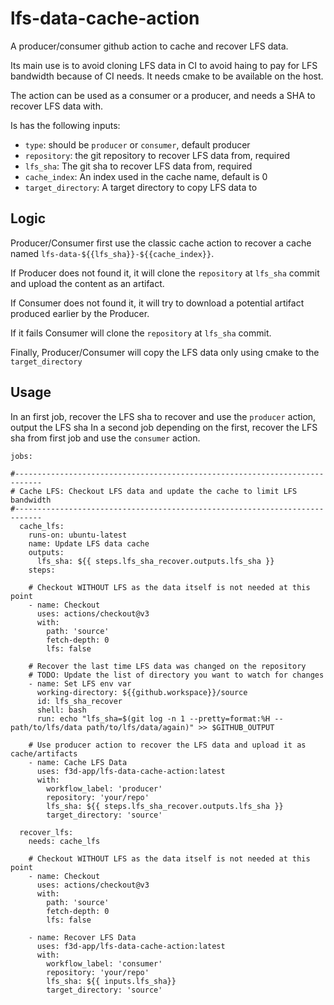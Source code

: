 # lfs-data-cache-action

A producer/consumer github action to cache and recover LFS data.

Its main use is to avoid cloning LFS data in CI to avoid
haing to pay for LFS bandwidth because of CI needs.
It needs cmake to be available on the host.

The action can be used as a consumer or a producer, and needs
a SHA to recover LFS data with.

Is has the following inputs:

 - `type`: should be `producer` or `consumer`, default producer
 - `repository`: the git repository to recover LFS data from, required
 - `lfs_sha`: The git sha to recover LFS data from, required
 - `cache_index`: An index used in the cache name, default is 0
 - `target_directory`: A target directory to copy LFS data to

## Logic

Producer/Consumer first use the classic cache action to recover a cache named
`lfs-data-${{lfs_sha}}-${{cache_index}}`.

If Producer does not found it, it will clone the `repository` at `lfs_sha` commit
and upload the content as an artifact.

If Consumer does not found it, it will try to download a potential artifact
produced earlier by the Producer.

If it fails Consumer will clone the `repository` at `lfs_sha` commit.

Finally, Producer/Consumer will copy the LFS data only using cmake to the `target_directory`

## Usage

In an first job, recover the LFS sha to recover and use the `producer` action, output the LFS sha
In a second job depending on the first, recover the LFS sha from first job and use the `consumer` action.

```
jobs:

#----------------------------------------------------------------------------
# Cache LFS: Checkout LFS data and update the cache to limit LFS bandwidth
#----------------------------------------------------------------------------
  cache_lfs:
    runs-on: ubuntu-latest
    name: Update LFS data cache
    outputs:
      lfs_sha: ${{ steps.lfs_sha_recover.outputs.lfs_sha }}
    steps:

    # Checkout WITHOUT LFS as the data itself is not needed at this point
    - name: Checkout
      uses: actions/checkout@v3
      with:
        path: 'source'
        fetch-depth: 0
        lfs: false

    # Recover the last time LFS data was changed on the repository
    # TODO: Update the list of directory you want to watch for changes
    - name: Set LFS env var
      working-directory: ${{github.workspace}}/source
      id: lfs_sha_recover
      shell: bash
      run: echo "lfs_sha=$(git log -n 1 --pretty=format:%H -- path/to/lfs/data path/to/lfs/data/again)" >> $GITHUB_OUTPUT

    # Use producer action to recover the LFS data and upload it as cache/artifacts
    - name: Cache LFS Data
      uses: f3d-app/lfs-data-cache-action:latest
      with:
        workflow_label: 'producer'
        repository: 'your/repo'
        lfs_sha: ${{ steps.lfs_sha_recover.outputs.lfs_sha }}
        target_directory: 'source'

  recover_lfs:
    needs: cache_lfs

    # Checkout WITHOUT LFS as the data itself is not needed at this point
    - name: Checkout
      uses: actions/checkout@v3
      with:
        path: 'source'
        fetch-depth: 0
        lfs: false

    - name: Recover LFS Data
      uses: f3d-app/lfs-data-cache-action:latest
      with:
        workflow_label: 'consumer'
        repository: 'your/repo'
        lfs_sha: ${{ inputs.lfs_sha}}
        target_directory: 'source'
```
